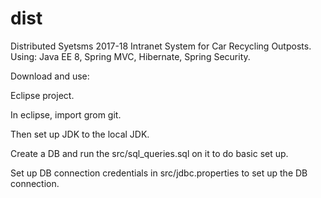 # dist
Distributed Syetsms 2017-18 Intranet
System for Car Recycling Outposts.
Using: Java EE 8, Spring MVC, Hibernate, Spring Security.

Download and use:

Eclipse project.

In eclipse, import grom git.

Then set up JDK to the local JDK.

Create a DB and run the src/sql_queries.sql on it to do basic set up.

Set up DB connection credentials in src/jdbc.properties to set up the DB connection.
